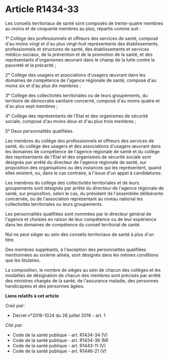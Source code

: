 # Article R1434-33

Les conseils territoriaux de santé sont composés de trente-quatre membres au moins et de cinquante membres au plus, répartis
comme suit : 

1° Collège des professionnels et offreurs des services de santé, composé d'au moins vingt et d'au plus vingt-huit
représentants des établissements, professionnels et structures de santé, des établissements et services médico-sociaux, de la
prévention et de la promotion de la santé, et des représentants d'organismes œuvrant dans le champ de la lutte contre la
pauvreté et la précarité ; 

2° Collège des usagers et associations d'usagers œuvrant dans les domaines de compétence de l'agence régionale de santé,
composé d'au moins six et d'au plus dix membres ; 

3° Collège des collectivités territoriales ou de leurs groupements, du territoire de démocratie sanitaire concerné, composé
d'au moins quatre et d'au plus sept membres ; 

4° Collège des représentants de l'Etat et des organismes de sécurité sociale, composé d'au moins deux et d'au plus trois
membres ; 

5° Deux personnalités qualifiées. 

Les membres du collège des professionnels et offreurs des services de santé, du collège des usagers et des associations
d'usagers œuvrant dans les domaines de compétence de l'agence régionale de santé et du collège des représentants de l'Etat et
des organismes de sécurité sociale sont désignés par arrêté du directeur de l'agence régionale de santé, sur proposition des
organisations ou des instances qui les représentent, quand elles existent, ou, dans le cas contraire, à l'issue d'un appel à
candidatures. 

Les membres du collège des collectivités territoriales et de leurs groupements sont désignés par arrêté du directeur de
l'agence régionale de santé, sur proposition, selon le cas, du président de l'assemblée délibérante concernée, ou de
l'association représentant au niveau national les collectivités territoriales ou leurs groupements. 

Les personnalités qualifiées sont nommées par le directeur général de l'agence et choisies en raison de leur compétence ou de
leur expérience dans les domaines de compétence du conseil territorial de santé. 

Nul ne peut siéger au sein des conseils territoriaux de santé à plus d'un titre. 

Des membres suppléants, à l'exception des personnalités qualifiées mentionnées au sixième alinéa, sont désignés dans les
mêmes conditions que les titulaires. 

La composition, le nombre de sièges au sein de chacun des collèges et les modalités de désignation de chacun des membres sont
précisés par arrêté des ministres chargés de la santé, de l'assurance maladie, des personnes handicapées et des personnes
âgées.

**Liens relatifs à cet article**

_Créé par_:

  - Décret n°2016-1024 du 26 juillet 2016 - art. 1

_Cité par_:

  - Code de la santé publique - art. R1434-34 (V)
  - Code de la santé publique - art. R1434-36 (M)
  - Code de la santé publique - art. R1443-11 (V)
  - Code de la santé publique - art. R1446-21 (V)
